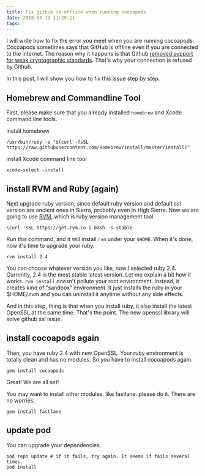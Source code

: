 ```yaml
---
title: Fix github is offline when running cocoapods
date: 2018-03-19 11:29:21
tags:
---
```


I will write how to fix the error you meet when you are running cocoapods.
Cocoapods sometimes says that GitHub is offline even if you are connected to the internet.
The reason why it happens is that Github [removed support for weak cryptographic standards](https://blog.github.com/2018-02-23-weak-cryptographic-standards-removed/). That's why your connection is refused by Github.

In this post, I will show you how to fix this issue step by step.

## Homebrew and Commandline Tool

First, please make sure that you already installed `homebrew` and Xcode command line tools.

install homebrew

    /usr/bin/ruby -e "$(curl -fsSL https://raw.githubusercontent.com/Homebrew/install/master/install)"

install Xcode command line tool

    xcode-select -install

## install RVM and Ruby (again)

Next upgrade ruby version, since default ruby version and default ssl version are ancient ones in Sierra, probably even in High Sierra.
Now we are going to use [RVM](https://rvm.io), which is ruby version management tool.

    \curl -sSL https://get.rvm.io | bash -s stable

Run this command, and it will install `rvm` under your `$HOME`. When it's done, now it's time to upgrade your ruby.

    rvm install 2.4

You can choose whatever version you like, now I selected ruby 2.4. Currently, 2.4 is the most stable latest version.
Let me explain a bit how it works. `rvm install` doesn't pollute your root environment. Instead, it creates kind of "sandbox" environment. It just installs the ruby in your $HOME/.rvm and you can uninstall it anytime without any side effects.

And in this step, thing is that when you install ruby, it also install the latest OpenSSL at the same time. That's the point.
The new openssl library will solve github ssl issue.

## install cocoapods again

Then, you have ruby 2.4 with new OpenSSL. Your ruby environment is totally clean and has no modules. So you have to install cocoapods again.

    gem install cocoapods

Great! We are all set!

You may want to install other modules, like fastlane. please do it. There are no worries.

    gem install fastlane

## update pod

You can upgrade your dependencies.

    pod repo update # if it fails, try again. It seems if fails several times.
    pod install
